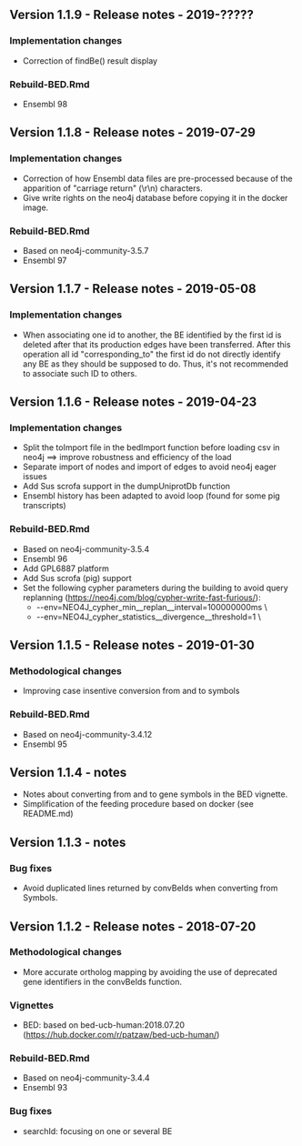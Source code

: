 <!----------------------------------------------------------------------------->
## Version 1.1.9 - Release notes - 2019-?????

### Implementation changes

   - Correction of findBe() result display

### Rebuild-BED.Rmd
   
   - Ensembl 98

<!----------------------------------------------------------------------------->
## Version 1.1.8 - Release notes - 2019-07-29

### Implementation changes

   - Correction of how Ensembl data files are pre-processed because of
   the apparition of "carriage return" (\r\n) characters.
   - Give write rights on the neo4j database before copying it in the docker
   image. 

### Rebuild-BED.Rmd
   
   - Based on neo4j-community-3.5.7
   - Ensembl 97

<!----------------------------------------------------------------------------->
## Version 1.1.7 - Release notes - 2019-05-08

### Implementation changes

   - When associating one id to another, the BE identified by the first id
   is deleted after that its production edges have been transferred.
   After this operation all id "corresponding_to" the first id do not
   directly identify any BE as they should be supposed to do. Thus,
   it's not recommended to associate such ID to others.

<!----------------------------------------------------------------------------->
## Version 1.1.6 - Release notes - 2019-04-23

### Implementation changes

   - Split the toImport file in the bedImport function before loading csv
   in neo4j ==> improve robustness and efficiency of the load
   - Separate import of nodes and import of edges to avoid neo4j eager issues
   - Add Sus scrofa support in the dumpUniprotDb function
   - Ensembl history has been adapted to avoid loop (found for some pig
   transcripts)

### Rebuild-BED.Rmd
   
   - Based on neo4j-community-3.5.4
   - Ensembl 96
   - Add GPL6887 platform
   - Add Sus scrofa (pig) support
   - Set the following cypher parameters during the building to avoid query
   replanning (https://neo4j.com/blog/cypher-write-fast-furious/):
      + --env=NEO4J_cypher_min__replan__interval=100000000ms \
      + --env=NEO4J_cypher_statistics__divergence__threshold=1 \

<!----------------------------------------------------------------------------->
## Version 1.1.5 - Release notes - 2019-01-30
   
### Methodological changes

   - Improving case insentive conversion from and to symbols

### Rebuild-BED.Rmd
   
   - Based on neo4j-community-3.4.12
   - Ensembl 95

<!----------------------------------------------------------------------------->
## Version 1.1.4 - notes

   - Notes about converting from and to gene symbols in the BED vignette.
   - Simplification of the feeding procedure based on docker (see README.md)

<!----------------------------------------------------------------------------->
## Version 1.1.3 - notes

### Bug fixes

   - Avoid duplicated lines returned by convBeIds when converting from Symbols.

<!----------------------------------------------------------------------------->
## Version 1.1.2 - Release notes - 2018-07-20
   
### Methodological changes

   - More accurate ortholog mapping by avoiding the use of deprecated gene
   identifiers in the convBeIds function.
   
### Vignettes
   
   - BED: based on bed-ucb-human:2018.07.20
   (https://hub.docker.com/r/patzaw/bed-ucb-human/)

### Rebuild-BED.Rmd
   
   - Based on neo4j-community-3.4.4
   - Ensembl 93

### Bug fixes

   - searchId: focusing on one or several BE
